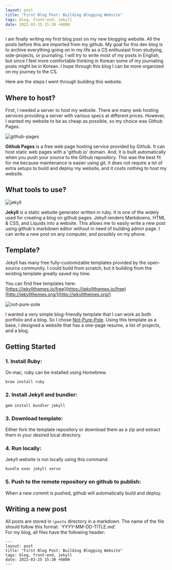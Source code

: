 ```yaml
---
layout: post
title: "First Blog Post: Building Blogging Website"
tags: blog, front-end, jekyll
date: 2022-03-25 15:30 +0800
---
```


I am finally writing my first blog post on my new blogging website. All the posts before this are imported from my github. My goal for this dev blog is to archive everything going on in my life as a CS enthusiast from studying, side-projects, or journaling. I will try to write most of my posts in English, but since I feel more comfortable thinking in Korean some of my journaling posts might be in Korean. I hope through this blog I can be more organized on my journey to the CS.

Here are the steps I went through building this website.

## Where to host?
First, I needed a server to host my website. There are many web hosting services providing a server with various specs at different prices. However, I wanted my website to be as cheap as possible, so my choice was Github Pages. 

![github-pages](https://res.cloudinary.com/practicaldev/image/fetch/s--FDDyc3MP--/c_imagga_scale,f_auto,fl_progressive,h_420,q_auto,w_1000/https://dev-to-uploads.s3.amazonaws.com/i/3uy5od7tw2jf4fh7ldlv.jpeg)

**Github Pages** is a free web page hosting service provided by Github. It can host static web pages with a 'github.io' domain. And, it is built automatically when you push your source to the Github repository. This was the best fit for me because maintenance is easier using git, it does not require a lot of extra setups to build and deploy my website, and it costs nothing to host my website.

## What tools to use?
![jekyll](https://jekyll.github.io/brand/jekyll-logo-black-red-transparent.png)

**Jekyll** is a static website generator written in ruby. It is one of the widely used for creating a blog on github pages. Jekyll renders Markdowns, HTML & CSS, and Liquids into a website. This allows me to easily write a new post using github's markdown editor without in need of building admin page. I can write a new post on any computer, and possibly on my phone.

## Template?
Jekyll has many free fully-customizable templates provided by the open-source community. I could build from scratch, but it building from the existing template greatly saved my time.

You can find free templates here:<br/>
[https://jekyllthemes.io/free](https://jekyllthemes.io/free)<br/>
[http://jekyllthemes.org/](http://jekyllthemes.org/)<br/>


![not-pure-pole](https://raw.githubusercontent.com/vszhub/not-pure-poole/master/screenshot.png)

I wanted a very simple blog-friendly template that I can work as both portfolio and a blog. So I chose [Not-Pure-Pole](https://github.com/vszhub/not-pure-poole). Using this template as a base, I designed a website that has a one-page resume, a list of projects, and a blog.


## Getting Started
### 1. Install Ruby:<br/>
On mac, ruby can be installed using Homebrew.
```
brew install ruby
```

### 2. Install Jekyll and bundler:
```
gem install bundler jekyll
```

### 3. Download template:<br/>
Either fork the template repository or download them as a zip and extract them in your desired local directory.

### 4. Run locally: <br/>
Jekyll website is run locally using this command.
```
bundle exec jekyll serve
```

### 5. Push to the remote repository on github to publish:
When a new commit is pushed, github will automatically build and deploy.


## Writing a new post
All posts are stored in `\posts` directory in a markdown. The name of the file should follow this format: `YYYY-MM-DD-TITLE.md'.<br/>
For my blog, all files have the following header:
```
---
layout: post
title: "First Blog Post: Building Blogging Website"
tags: blog, front-end, jekyll
date: 2022-03-25 15:30 +0800
---
```
